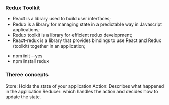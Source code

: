 ### Redux Toolkit

* React is a library used to build user interfaces;
* Redux is a library for managing state in a predictable way in Javascript applications;
* Redux toolkit is a library for efficient redux development;
* React-redux is a library that provides bindings to use React and Redux (toolkit) together in an application;

- npm init --yes
- npm install redux

### Theree concepts

Store: Holds the state of your application
Action: Describes what happened in the application
Reducer: which handles the action and decides how to update the state. 


